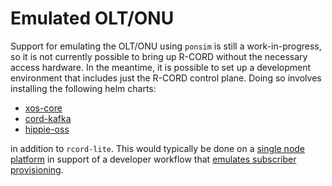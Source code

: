 # Emulated OLT/ONU

Support for emulating the OLT/ONU using `ponsim` is still a
work-in-progress, so it is not currently possible to bring up R-CORD
without the necessary access hardware. In the meantime, it is possible
to set up a development environment that includes just the R-CORD
control plane. Doing so involves installing the following helm charts:

- [xos-core](../../charts/xos-core.md)
- [cord-kafka](../../charts/kafka.md)
- [hippie-oss](../../charts/hippie-oss.md)

in addition to `rcord-lite`. This would typically be done
on a [single node platform](../../prereqs/k8s-single-node.md) in
support of a developer workflow that [emulates subscriber
provisioning](../../developer/configuration_rcord.md).

